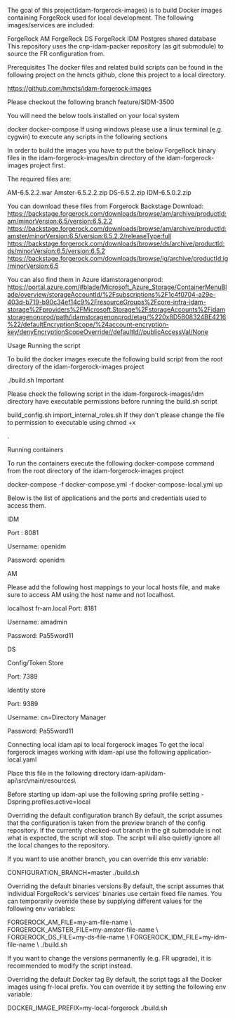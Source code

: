 The goal of this project(idam-forgerock-images) is to build Docker images containing ForgeRock used for local development. The following images/services are included:

ForgeRock AM
ForgeRock DS
ForgeRock IDM
Postgres shared database
This repository uses the cnp-idam-packer repository (as git submodule) to source the FR configuration from.

Prerequisites
The docker files and related build scripts can be found in the following project on the hmcts github, clone this project to a local directory.

https://github.com/hmcts/idam-forgerock-images

Please checkout the following branch feature/SIDM-3500

You will need the below tools installed on your local system

docker
docker-compose
If using windows please use a linux terminal (e.g. cygwin) to execute any scripts in the following sections

In order to build the images you have to put the below ForgeRock binary files in the idam-forgerock-images/bin directory of the idam-forgerock-images project first.

The required files are:

AM-6.5.2.2.war
Amster-6.5.2.2.zip
DS-6.5.2.zip
IDM-6.5.0.2.zip

You can download these files from Forgerock Backstage Download:
https://backstage.forgerock.com/downloads/browse/am/archive/productId:am/minorVersion:6.5/version:6.5.2.2
https://backstage.forgerock.com/downloads/browse/am/archive/productId:amster/minorVersion:6.5/version:6.5.2.2/releaseType:full
https://backstage.forgerock.com/downloads/browse/ds/archive/productId:ds/minorVersion:6.5/version:6.5.2
https://backstage.forgerock.com/downloads/browse/ig/archive/productId:ig/minorVersion:6.5

You can also find them in Azure idamstoragenonprod: https://portal.azure.com/#blade/Microsoft_Azure_Storage/ContainerMenuBlade/overview/storageAccountId/%2Fsubscriptions%2F1c4f0704-a29e-403d-b719-b90c34ef14c9%2FresourceGroups%2Fcore-infra-idam-storage%2Fproviders%2FMicrosoft.Storage%2FstorageAccounts%2Fidamstoragenonprod/path/idamstoragenonprod/etag/%220x8D5B08324BE4216%22/defaultEncryptionScope/%24account-encryption-key/denyEncryptionScopeOverride//defaultId//publicAccessVal/None

Usage
Running the script

To build the docker images execute the following build script from the root directory of the idam-forgerock-images project

  ./build.sh
Important

Please check the following script in the idam-forgerock-images/idm directory have executable permissions before running the build.sh script

build_config.sh
import_internal_roles.sh
 If they don't please change the file to permission to executable using chmod +x

.

Running containers

To run the containers execute the following docker-compose command from the root directory of the idam-forgerock-images project

  docker-compose -f docker-compose.yml -f docker-compose-local.yml up


Below is the list of applications and the ports and credentials used to access them.

IDM

Port : 8081 

Username: openidm

Password: openidm

AM

Please add the following host mappings to your local hosts file, and make sure to access AM using the host name and not localhost.

localhost  fr-am.local 
Port: 8181

Username: amadmin

Password: Pa55word11

DS

Config/Token Store

Port: 7389

Identity store

Port: 9389

Username: cn=Directory Manager

Password: Pa55word11

Connecting local idam api to local forgerock images
To get the local forgerock images working with idam-api use the following application-local.yaml



Place this file in the following directory idam-api\idam-api\src\main\resources\

Before starting up idam-api  use the following spring profile setting -Dspring.profiles.active=local



Overriding the default configuration branch
By default, the script assumes that the configuration is taken from the preview branch of the config repository. If the currently checked-out branch in the git submodule is not what is expected, the script will stop. The script will also quietly ignore all the local changes to the repository.

If you want to use another branch, you can override this env variable:

CONFIGURATION_BRANCH=master ./build.sh

Overriding the default binaries versions
By default, the script assumes that individual ForgeRock's services' binaries use certain fixed file names. You can temporarily override these by supplying different values for the following env variables:

FORGEROCK_AM_FILE=my-am-file-name \ FORGEROCK_AMSTER_FILE=my-amster-file-name \ FORGEROCK_DS_FILE=my-ds-file-name \ FORGEROCK_IDM_FILE=my-idm-file-name \ ./build.sh

If you want to change the versions permanently (e.g. FR upgrade), it is recommended to modify the script instead.

Overriding the default Docker tag
By default, the script tags all the Docker images using fr-local prefix. You can override it by setting the following env variable:

DOCKER_IMAGE_PREFIX=my-local-forgerock ./build.sh




